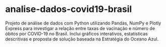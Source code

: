# analise-dados-covid19-brasil
Projeto de análise de dados com Python utilizando Pandas, NumPy e Plotly Express para investigar a relação entre taxas de vacinação e número de óbitos por COVID-19 no Brasil. Inclui gráficos interativos, estatísticas descritivas e proposta de solução baseada na Estratégia do Oceano Azul.

